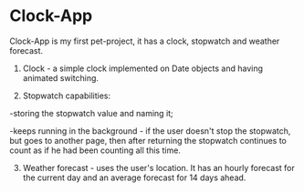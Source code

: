 # Clock-App
Clock-App is my first pet-project, it has a clock, stopwatch and weather forecast.

1. Clock - a simple clock implemented on Date objects and having animated switching.

2. Stopwatch capabilities:

  -storing the stopwatch value and naming it;
  
  -keeps running in the background - if the user doesn't stop the stopwatch, but goes to another page, then after returning the stopwatch continues to count as if he had been counting all this time.
  
3. Weather forecast - uses the user's location. It has an hourly forecast for the current day and an average forecast for 14 days ahead.
